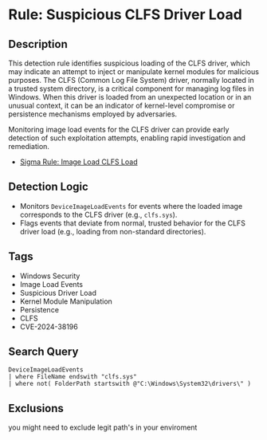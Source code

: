 # Rule: Suspicious CLFS Driver Load

## Description
This detection rule identifies suspicious loading of the CLFS driver, which may indicate an attempt to inject or manipulate kernel modules for malicious purposes. The CLFS (Common Log File System) driver, normally located in a trusted system directory, is a critical component for managing log files in Windows. When this driver is loaded from an unexpected location or in an unusual context, it can be an indicator of kernel-level compromise or persistence mechanisms employed by adversaries.

Monitoring image load events for the CLFS driver can provide early detection of such exploitation attempts, enabling rapid investigation and remediation.

- [Sigma Rule: Image Load CLFS Load](https://detection.fyi/sigmahq/sigma/windows/image_load/image_load_clfs_load/)  

## Detection Logic
- Monitors `DeviceImageLoadEvents` for events where the loaded image corresponds to the CLFS driver (e.g., `clfs.sys`).
- Flags events that deviate from normal, trusted behavior for the CLFS driver load (e.g., loading from non-standard directories).

## Tags
- Windows Security
- Image Load Events
- Suspicious Driver Load
- Kernel Module Manipulation
- Persistence
- CLFS
-  CVE-2024-38196

## Search Query
```kql
DeviceImageLoadEvents
| where FileName endswith "clfs.sys"
| where not( FolderPath startswith @"C:\Windows\System32\drivers\" )
```
## Exclusions
you might need to exclude legit path's in your enviroment 
